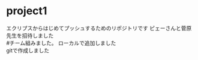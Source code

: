# project1

エクリプスからはじめてプッシュするためのリポジトリです
ピェーさんと菅原先生を招待しました <br>
#チーム組みました。
ローカルで追加しました<br>
gitで作成しました

